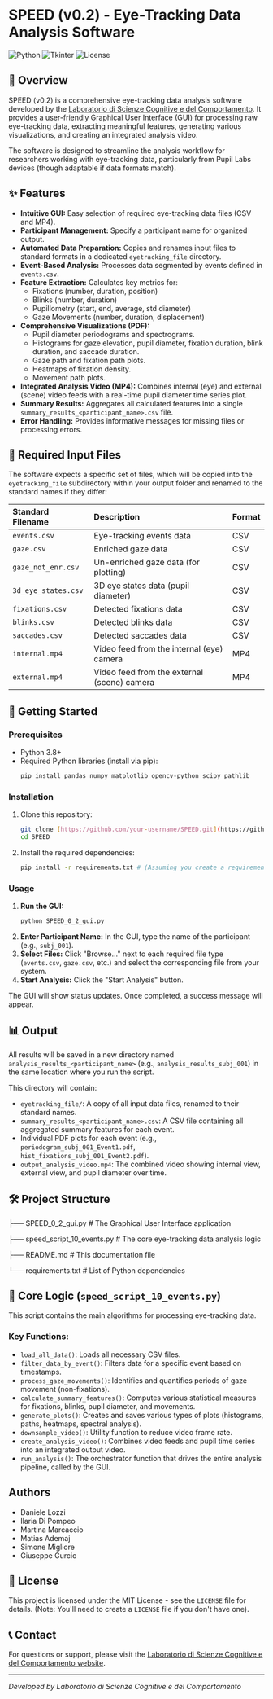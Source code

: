 # SPEED (v0.2) - Eye-Tracking Data Analysis Software

![Python](https://img.shields.io/badge/python-3.8%2B-blue.svg)
![Tkinter](https://img.shields.io/badge/GUI-Tkinter-green.svg)
![License](https://img.shields.io/badge/license-MIT-blue.svg)

## 🎯 Overview

SPEED (v0.2) is a comprehensive eye-tracking data analysis software developed by the [Laboratorio di Scienze Cognitive e del Comportamento](https://labscoc.wordpress.com/). It provides a user-friendly Graphical User Interface (GUI) for processing raw eye-tracking data, extracting meaningful features, generating various visualizations, and creating an integrated analysis video.

The software is designed to streamline the analysis workflow for researchers working with eye-tracking data, particularly from Pupil Labs devices (though adaptable if data formats match).

## ✨ Features

* **Intuitive GUI:** Easy selection of required eye-tracking data files (CSV and MP4).
* **Participant Management:** Specify a participant name for organized output.
* **Automated Data Preparation:** Copies and renames input files to standard formats in a dedicated `eyetracking_file` directory.
* **Event-Based Analysis:** Processes data segmented by events defined in `events.csv`.
* **Feature Extraction:** Calculates key metrics for:
    * Fixations (number, duration, position)
    * Blinks (number, duration)
    * Pupillometry (start, end, average, std diameter)
    * Gaze Movements (number, duration, displacement)
* **Comprehensive Visualizations (PDF):**
    * Pupil diameter periodograms and spectrograms.
    * Histograms for gaze elevation, pupil diameter, fixation duration, blink duration, and saccade duration.
    * Gaze path and fixation path plots.
    * Heatmaps of fixation density.
    * Movement path plots.
* **Integrated Analysis Video (MP4):** Combines internal (eye) and external (scene) video feeds with a real-time pupil diameter time series plot.
* **Summary Results:** Aggregates all calculated features into a single `summary_results_<participant_name>.csv` file.
* **Error Handling:** Provides informative messages for missing files or processing errors.

## 📁 Required Input Files

The software expects a specific set of files, which will be copied into the `eyetracking_file` subdirectory within your output folder and renamed to the standard names if they differ:

| Standard Filename    | Description                                   | Format |
| :------------------- | :-------------------------------------------- | :----- |
| `events.csv`         | Eye-tracking events data                      | CSV    |
| `gaze.csv`           | Enriched gaze data                            | CSV    |
| `gaze_not_enr.csv`   | Un-enriched gaze data (for plotting)          | CSV    |
| `3d_eye_states.csv`  | 3D eye states data (pupil diameter)           | CSV    |
| `fixations.csv`      | Detected fixations data                       | CSV    |
| `blinks.csv`         | Detected blinks data                          | CSV    |
| `saccades.csv`       | Detected saccades data                        | CSV    |
| `internal.mp4`       | Video feed from the internal (eye) camera     | MP4    |
| `external.mp4`       | Video feed from the external (scene) camera   | MP4    |

## 🚀 Getting Started

### Prerequisites

* Python 3.8+
* Required Python libraries (install via pip):
    ```bash
    pip install pandas numpy matplotlib opencv-python scipy pathlib
    ```

### Installation

1.  Clone this repository:
    ```bash
    git clone [https://github.com/your-username/SPEED.git](https://github.com/your-username/SPEED.git)
    cd SPEED
    ```
2.  Install the required dependencies:
    ```bash
    pip install -r requirements.txt # (Assuming you create a requirements.txt from the above list)
    ```

### Usage

1.  **Run the GUI:**
    ```bash
    python SPEED_0_2_gui.py
    ```
2.  **Enter Participant Name:** In the GUI, type the name of the participant (e.g., `subj_001`).
3.  **Select Files:** Click "Browse..." next to each required file type (`events.csv`, `gaze.csv`, etc.) and select the corresponding file from your system.
4.  **Start Analysis:** Click the "Start Analysis" button.

The GUI will show status updates. Once completed, a success message will appear.

## 📊 Output

All results will be saved in a new directory named `analysis_results_<participant_name>` (e.g., `analysis_results_subj_001`) in the same location where you run the script.

This directory will contain:

* `eyetracking_file/`: A copy of all input data files, renamed to their standard names.
* `summary_results_<participant_name>.csv`: A CSV file containing all aggregated summary features for each event.
* Individual PDF plots for each event (e.g., `periodogram_subj_001_Event1.pdf`, `hist_fixations_subj_001_Event2.pdf`).
* `output_analysis_video.mp4`: The combined video showing internal view, external view, and pupil diameter over time.

## 🛠️ Project Structure

├── SPEED_0_2_gui.py           # The Graphical User Interface application

├── speed_script_10_events.py  # The core eye-tracking data analysis logic

├── README.md                  # This documentation file

└── requirements.txt           # List of Python dependencies

## 🧠 Core Logic (`speed_script_10_events.py`)

This script contains the main algorithms for processing eye-tracking data.

### Key Functions:

* `load_all_data()`: Loads all necessary CSV files.
* `filter_data_by_event()`: Filters data for a specific event based on timestamps.
* `process_gaze_movements()`: Identifies and quantifies periods of gaze movement (non-fixations).
* `calculate_summary_features()`: Computes various statistical measures for fixations, blinks, pupil diameter, and movements.
* `generate_plots()`: Creates and saves various types of plots (histograms, paths, heatmaps, spectral analysis).
* `downsample_video()`: Utility function to reduce video frame rate.
* `create_analysis_video()`: Combines video feeds and pupil time series into an integrated output video.
* `run_analysis()`: The orchestrator function that drives the entire analysis pipeline, called by the GUI.

## Authors

* Daniele Lozzi
* Ilaria Di Pompeo
* Martina Marcaccio
* Matias Ademaj
* Simone Migliore
* Giuseppe Curcio

## 📄 License

This project is licensed under the MIT License - see the `LICENSE` file for details. (Note: You'll need to create a `LICENSE` file if you don't have one).

## 📞 Contact

For questions or support, please visit the [Laboratorio di Scienze Cognitive e del Comportamento website](https://labscoc.wordpress.com/).

---
*Developed by Laboratorio di Scienze Cognitive e del Comportamento*
